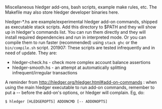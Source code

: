 Miscellaneous hledger add-ons, bash scripts, example make rules, etc. 
The Makefile may also store hledger developer binaries here.

hledger-*.hs are example/experimental hledger add-on commands, shipped as executable stack scripts. 
Add this directory to $PATH and they will show up in hledger's commands list.
You can run them directly and they will install required dependencies and run in interpreted mode. 
Or you can compile them to run faster (recommended) using `stack ghc` or the `bin/compile.sh` script.
201907: These scripts are tested infrequently and in need of update.
They are:

- hledger-check.hs      - check more complex account balance assertions
- hledger-smooth.hs     - an attempt at automatically splitting infrequent/irregular transactions

A reminder from http://hledger.org/hledger.html#add-on-commands :
when using the main hledger executable to run add-on commands, remember
to put a -- before the add-on's options, or hledger will complain. Eg, do:

    $ hledger [HLEDGEROPTS] ADDONCMD [-- ADDONOPTS]
